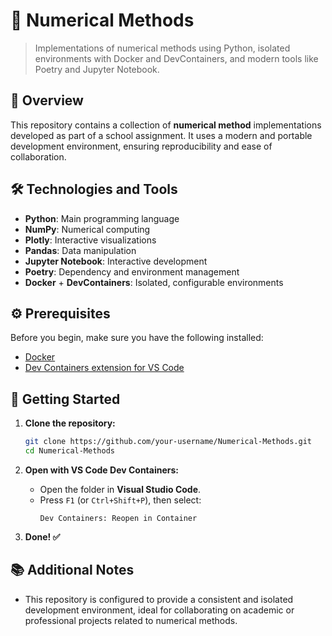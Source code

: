 # 🧮 **Numerical Methods**

> Implementations of numerical methods using Python, isolated environments with Docker and DevContainers, and modern tools like Poetry and Jupyter Notebook.

## 🚀 **Overview**

This repository contains a collection of **numerical method** implementations developed as part of a school assignment. It uses a modern and portable development environment, ensuring reproducibility and ease of collaboration.

## 🛠️ **Technologies and Tools**

- **Python**: Main programming language
- **NumPy**: Numerical computing
- **Plotly**: Interactive visualizations
- **Pandas**: Data manipulation
- **Jupyter Notebook**: Interactive development
- **Poetry**: Dependency and environment management
- **Docker** + **DevContainers**: Isolated, configurable environments

## ⚙️ **Prerequisites**

Before you begin, make sure you have the following installed:

- [Docker](https://www.docker.com/)
- [Dev Containers extension for VS Code](https://marketplace.visualstudio.com/items?itemName=ms-vscode-remote.remote-containers)

## 🧪 **Getting Started**

1. **Clone the repository:**

    ```bash
    git clone https://github.com/your-username/Numerical-Methods.git
    cd Numerical-Methods
    ```

2. **Open with VS Code Dev Containers:**

    - Open the folder in **Visual Studio Code**.
    - Press `F1` (or `Ctrl+Shift+P`), then select:
        ```
        Dev Containers: Reopen in Container
        ```

3. **Done! ✅**

## 📚 **Additional Notes**

- This repository is configured to provide a consistent and isolated development environment, ideal for collaborating on academic or professional projects related to numerical methods.
